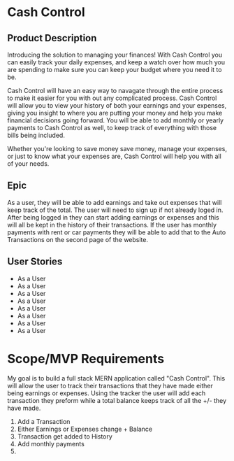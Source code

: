 # Cash Control

## Product Description

Introducing the solution to managing your finances! With Cash Control you can easily track your daily expenses, and keep a watch over how much you are spending to make sure you can keep your budget where you need it to be.

Cash Control will have an easy way to navagate through the entire process to make it easier for you with out any complicated process. Cash Control will allow you to view your history of both your earnings and your expenses, giving you insight to where you are putting your money and help you make financial decisions going forward. You will be able to add monthly or yearly payments to Cash Control as well, to keep track of everything with those bills being included.

Whether you're looking to save money save money, manage your expenses, or just to know what your expenses are, Cash Control will help you with all of your needs.


## Epic

As a user, they will be able to add earnings and take out expenses that will keep track of the total. The user will need to sign up if not already loged in. After being logged in they can start adding earnings or expenses and this will all be kept in the history of their transactions. If the user has monthly payments with rent or car payments they will be able to add that to the Auto Transactions on the second page of the website.

## User Stories

* As a User 
* As a User
* As a User
* As a User
* As a User
* As a User
* As a User
* As a User

# Scope/MVP Requirements

My goal is to build a full stack MERN application called "Cash Control". This will allow the user to track their transactions that they have made either being earnings or expenses. Using the tracker the user will add each transaction they preform while a total balance keeps track of all the +/- they have made.

1. Add a Transaction
2. Either Earnings or Expenses change + Balance
3. Transaction get added to History
4. Add monthly payments
5. 





